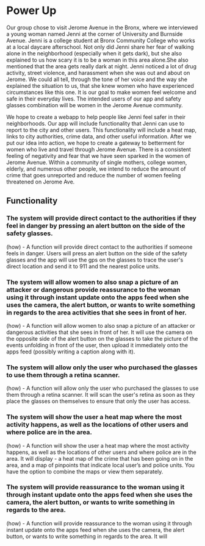 # Power Up
Our group chose to visit Jerome Avenue in the Bronx, where we interviewed a young woman named Jenni at the corner of University and Burnside Avenue. Jenni is a college student at Bronx Community College who works at a local daycare afterschool. Not only did Jenni share her fear of walking alone in the neighborhood (especially when it gets dark), but she also explained to us how scary it is to be a woman in this area alone.She also mentioned that the area gets really dark at night. Jenni noticed a lot of drug activity, street violence, and harassment when she was out and about on Jerome. We could all tell, through the tone of her voice and the way she explained the situation to us, that she knew women who have experienced circumstances like this one. It is our goal to make women feel welcome and safe in their everyday lives. The intended users of our app and safety glasses combination will be women in the Jerome Avenue community.

We hope to create a webapp to help people like Jenni feel safer in their neighborhoods. Our app will include functionality that Jenni can use to report to the city and other users. This functionality will include a heat map, links to city authorities, crime data, and other useful information. After we put our idea into action, we hope to create a gateway to betterment for women who live and travel through Jerome Avenue. There is a consistent feeling of negativity and fear that we have seen sparked in the women of Jerome Avenue. Within a community of single mothers, college women, elderly, and numerous other people, we intend to reduce the amount of crime that goes unreported and reduce the number of women feeling threatened on Jerome Ave.




## Functionality
### The system will provide direct contact to the authorities if they feel in danger by pressing an alert button on the side of the safety glasses.
(how) - A function will provide direct contact to the authorities if someone feels in danger. Users will press an alert button on the side of the safety glasses and the app will use the gps on the glasses to trace the user's direct location and send it to 911 and the nearest police units.

### The system will allow women to also snap a picture of an attacker or dangerous provide reassurance to the woman using it through instant update onto the apps feed when she uses the camera, the alert button, or wants to write something in regards to the area activities that she sees in front of her.
(how) - A function will allow women to also snap a picture of an attacker or dangerous activities that she sees in front of her. It will use the camera on the opposite side of the alert button on the glasses to take the picture of the events unfolding in front of the user, then upload it immediately onto the apps feed (possibly writing a caption along with it).

### The system will allow only the user who purchased the glasses to use them through a retina scanner.
(how) - A function will allow only the user who purchased the glasses to use them through a retina scanner. It will scan the user's retina as soon as they place the glasses on themselves to ensure that only the user has access.

### The system will show the user a heat map where the most activity happens, as well as the locations of other users and where police are in the area. 
(how) - A function will show the user a heat map where the most activity happens, as well as the locations of other users and where police are in the area. It will display - a heat map of the crime that has been going on in the area, and a map of pinpoints that indicate local user’s and police units. You have the option to combine the maps or view them separately.

### The system will provide reassurance to the woman using it through instant update onto the apps feed when she uses the camera, the alert button, or wants to write something in regards to the area.
(how) - A function will provide reassurance to the woman using it through instant update onto the apps feed when she uses the camera, the alert button, or wants to write something in regards to the area. It will 
